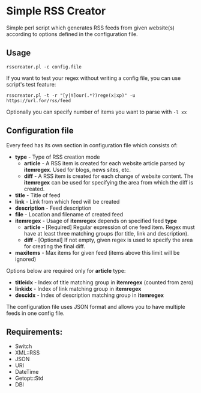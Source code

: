 # Simple RSS Creator

Simple perl script which generates RSS feeds from given website(s) according to options defined in the configuration file.

## Usage

`rsscreator.pl -c config.file` 

If you want to test your regex without writing a config file, you can use script's test feature:

`rsscreator.pl -t -r "[y|Y]our(.*?)rege(x|xp)" -u https://url.for/rss/feed`

Optionally you can specify number of items you want to parse with `-l xx`

## Configuration file
Every feed has its own section in configuration file which consists of:

* **type** - Type of RSS creation mode
  * **article** - A RSS item is created for each website article parsed by **itemregex**. Used for blogs, news sites, etc.
  * **diff** - A RSS item is created for each change of website content. The **itemregex** can be used for specifying the area from which the diff is created.
* **title** - Title of feed
* **link** - Link from which feed will be created
* **description** - Feed description
* **file** - Location and filename of created feed
* **itemregex** - Usage of **itemregex** depends on specified feed **type**
  * **article** - [Required] Regular expression of one feed item. Regex must have at least three matching groups (for title, link and description).
  * **diff** - [Optional] If not empty, given regex is used to specify the area for creating the final diff.
* **maxitems** - Max items for given feed (items above this limit will be ignored)

Options below are required only for **article** type:

* **titleidx** - Index of title matching group in **itemregex** (counted from zero)
* **linkidx** - Index of link matching group in **itemregex** 
* **descidx** - Index of description matching group in **itemregex** 

The configuration file uses JSON format and allows you to have multiple feeds in one config file.

## Requirements:
- Switch
- XML::RSS
- JSON
- URI
- DateTime
- Getopt::Std
- DBI